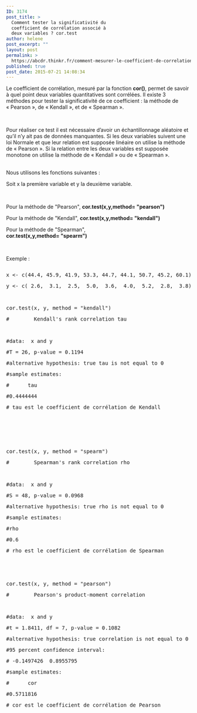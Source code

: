 ```yaml
---
ID: 3174
post_title: >
  Comment tester la significativité du
  coefficient de corrélation associé à
  deux variables ? cor.test
author: helene
post_excerpt: ""
layout: post
permalink: >
  https://abcdr.thinkr.fr/comment-mesurer-le-coefficient-de-correlation-entre-deux-variables-cor-test/
published: true
post_date: 2015-07-21 14:08:34
---
```

<p>Le coefficient de corrélation, mesuré par la fonction <strong>cor()</strong>, permet de savoir à quel point deux variables quantitatives sont corrélées. Il existe 3 méthodes pour tester la significativité de ce coefficient : la méthode de « Pearson », de « Kendall », et de « Spearman ».</p><p> </p><p>Pour réaliser ce test il est nécessaire d’avoir un échantillonnage aléatoire et qu’il n’y ait pas de données manquantes. Si les deux variables suivent une loi Normale et que leur relation est supposée linéaire on utilise la méthode de « Pearson ». Si la relation entre les deux variables est supposée monotone on utilise la méthode de « Kendall » ou de « Spearman ».</p><p><br />Nous utilisons les fonctions suivantes :</p><p>Soit x la première variable et y la deuxième variable.</p><p> </p><p>Pour la méthode de "Pearson", <b>cor.test(x,y,method= "pearson")</b></p><p>Pour la méthode de "Kendall", <b>cor.test(x,y,method= "kendall")</b></p><p>Pour la méthode de "Spearman", <b>cor.test(x,y,method= "spearm")</b>                                      <b></b></p><p>               </p><p>Exemple :</p><p> <pre></p><p>x &lt;- c(44.4, 45.9, 41.9, 53.3, 44.7, 44.1, 50.7, 45.2, 60.1)</p><p>y &lt;- c( 2.6,  3.1,  2.5,  5.0,  3.6,  4.0,  5.2,  2.8,  3.8)</p><p> </p><p>cor.test(x, y, method = "kendall")</p><p>#        Kendall's rank correlation tau</p><p> </p><p>#data:  x and y</p><p>#T = 26, p-value = 0.1194</p><p>#alternative hypothesis: true tau is not equal to 0</p><p>#sample estimates:</p><p>#      tau</p><p>#0.4444444</p><p># tau est le coefficient de corrélation de Kendall</p><p> </p><p> </p><p> </p><p>cor.test(x, y, method = "spearm")</p><p>#        Spearman's rank correlation rho</p><p> </p><p>#data:  x and y</p><p>#S = 48, p-value = 0.0968</p><p>#alternative hypothesis: true rho is not equal to 0</p><p>#sample estimates:</p><p>#rho</p><p>#0.6</p><p># rho est le coefficient de corrélation de Spearman</p><p> </p><p> </p><p>cor.test(x, y, method = "pearson")</p><p>#        Pearson's product-moment correlation</p><p> </p><p>#data:  x and y</p><p>#t = 1.8411, df = 7, p-value = 0.1082</p><p>#alternative hypothesis: true correlation is not equal to 0</p><p>#95 percent confidence interval:</p><p># -0.1497426  0.8955795</p><p>#sample estimates:</p><p>#      cor</p><p>#0.5711816</p><p># cor est le coefficient de corrélation de Pearson</p><p></pre>  </p>